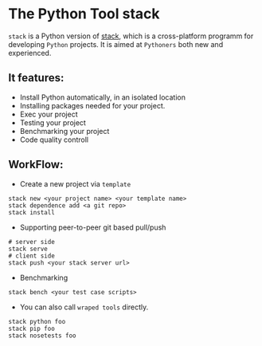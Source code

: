 # The Python Tool stack

`stack` is a Python version of [stack](http://docs.haskellstack.org/en/stable/README/), which is a cross-platform programm for developing `Python` projects. It is aimed at `Pythoners` both new and experienced.

## It features:

* Install Python automatically, in an isolated location
* Installing packages needed for your project.
* Exec your project
* Testing your project
* Benchmarking your project
* Code quality controll

## WorkFlow:

* Create a new project via `template`
```
stack new <your project name> <your template name>
stack dependence add <a git repo>
stack install
```

* Supporting peer-to-peer git based pull/push

```
# server side
stack serve
# client side
stack push <your stack server url>
```

* Benchmarking

```
stack bench <your test case scripts>
```

* You can also call `wraped tools` directly.

```
stack python foo
stack pip foo
stack nosetests foo
```
